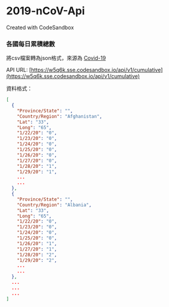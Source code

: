 # 2019-nCoV-Api
Created with CodeSandbox

### 各國每日累積總數

將csv檔案轉為json格式，來源為 [Covid-19](https://github.com/CSSEGISandData/COVID-19)

API URL: [https://w5q6k.sse.codesandbox.io/api/v1/cumulative](https://w5q6k.sse.codesandbox.io/api/v1/cumulative)

資料格式：
```json
[
  {
    "Province/State": "",
    "Country/Region": "Afghanistan",
    "Lat": "33",
    "Long": "65",
    "1/22/20": "0",
    "1/23/20": "0",
    "1/24/20": "0",
    "1/25/20": "0",
    "1/26/20": "0",
    "1/27/20": "0",
    "1/28/20": "1",
    "1/29/20": "1",
    ...
    ...
  },
  {
    "Province/State": "",
    "Country/Region": "Albania",
    "Lat": "33",
    "Long": "65",
    "1/22/20": "0",
    "1/23/20": "0",
    "1/24/20": "0",
    "1/25/20": "0",
    "1/26/20": "1",
    "1/27/20": "1",
    "1/28/20": "2",
    "1/29/20": "2",
    ...
    ...
  },
  ...
  ...
  ...
]
```

